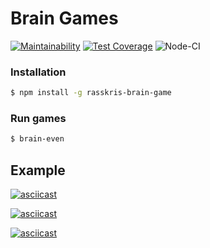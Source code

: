 # Brain Games

[![Maintainability](https://api.codeclimate.com/v1/badges/a99a88d28ad37a79dbf6/maintainability)](https://codeclimate.com/github/codeclimate/codeclimate/maintainability)
[![Test Coverage](https://api.codeclimate.com/v1/badges/a99a88d28ad37a79dbf6/test_coverage)](https://codeclimate.com/github/codeclimate/codeclimate/test_coverage)
![Node-CI](https://github.com/Rasskris/frontend-project-lvl1/workflows/Node-CI/badge.svg?branch=master)

### Installation
```sh
$ npm install -g rasskris-brain-game
```
### Run games
```sh
$ brain-even
```

## Example
[![asciicast](https://asciinema.org/a/4rCK6OOx3J9IQ479HrUQoImzh.svg)](https://asciinema.org/a/4rCK6OOx3J9IQ479HrUQoImzh)

[![asciicast](https://asciinema.org/a/QlsRK2ZsbDwE9xdjkXzaA1OMg.svg)](https://asciinema.org/a/QlsRK2ZsbDwE9xdjkXzaA1OMg)

[![asciicast](https://asciinema.org/a/dOQPfY1d6kFL10oLZwCspAUzP.svg)](https://asciinema.org/a/dOQPfY1d6kFL10oLZwCspAUzP)